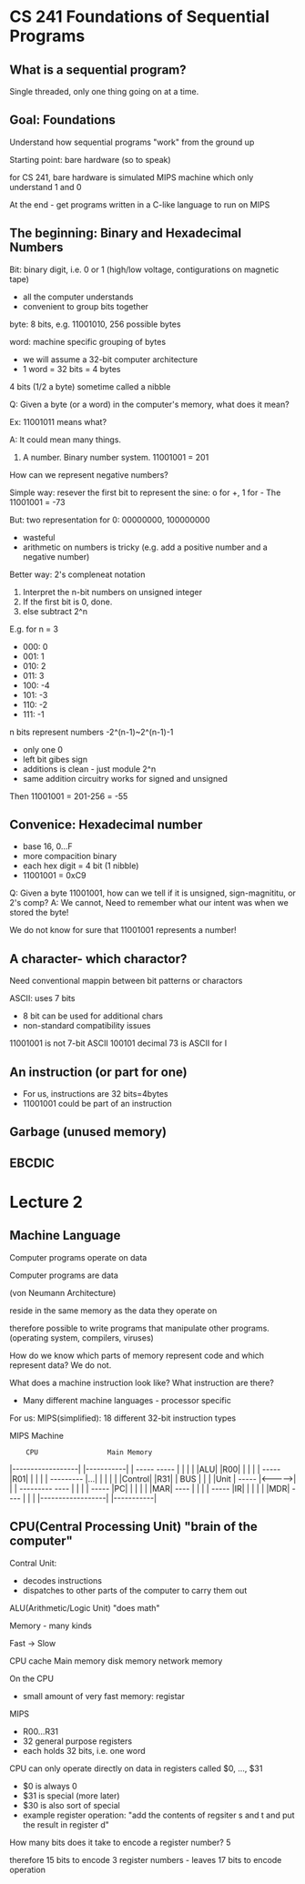 CS 241 Foundations of Sequential Programs
===

What is a sequential program?
---

Single threaded, only one thing going on at a time.

Goal: Foundations
---

Understand how sequential programs "work" from the ground up

Starting point: bare hardware (so to speak)

for CS 241, bare hardware is simulated MIPS machine which only understand 1 and 0

At the end - get programs written in a C-like language to run on MIPS

The beginning: Binary and Hexadecimal Numbers
---

Bit: binary digit, i.e. 0 or 1 (high/low voltage, contigurations on magnetic tape)

- all the computer understands
- convenient to group bits together

byte: 8 bits, e.g. 11001010, 256 possible bytes

word: machine specific grouping of bytes

- we will assume a 32-bit computer architecture
- 1 word = 32 bits = 4 bytes

4 bits (1/2 a byte) sometime called a nibble

Q: Given a byte (or a word) in the computer's memory, what does it mean?

Ex: 11001011 means what?

A: It could mean many things. 

1. A number. Binary number system. 11001001 = 201

How can we represent negative numbers?

Simple way: resever the first bit to represent the sine: o for +, 1 for -
The 11001001 = -73

But: two representation for 0: 00000000, 100000000
- wasteful
- arithmetic on numbers is tricky (e.g. add a positive number and a negative number)

Better way: 2's compleneat notation

1. Interpret the n-bit numbers on unsigned integer
2. If the first bit is 0, done.
3. else subtract 2^n

E.g. for n = 3

* 000: 0
* 001: 1
* 010: 2
* 011: 3
* 100: -4
* 101: -3
* 110: -2
* 111: -1

n bits represent numbers -2^(n-1)~2^(n-1)-1

- only one 0
- left bit gibes sign
- additions is clean - just module 2^n
- same addition circuitry works for signed and unsigned

Then 11001001 = 201-256 = -55

Convenice: Hexadecimal number
---

- base 16, 0...F
- more compacition binary
- each hex digit = 4 bit (1 nibble)
- 11001001 = 0xC9

Q: Given a byte 11001001, how can we tell if it is unsigned, sign-magnititu, or 2's comp?
A: We cannot, Need to remember what our intent was when we stored the byte!

We do not know for sure that 11001001 represents a number!

A character- which charactor?
---

Need conventional mappin between bit patterns or charactors

ASCII: uses 7 bits
- 8 bit can be used for additional chars
- non-standard compatibility issues

11001001 is not 7-bit ASCII
100101 decimal 73 is ASCII for I

An instruction (or part for one)
---

- For us, instructions are 32 bits=4bytes
- 11001001 could be part of an instruction

Garbage (unused memory)
---

EBCDIC
---

Lecture 2
===

Machine Language
---
Computer programs operate on data

Computer programs are data

(von Neumann Architecture)

reside in the same memory as the data they operate on

therefore possible to write programs that manipulate other programs. (operating system, compilers, viruses)

How do we know which parts of memory represent code and which represent data? We do not.

What does a machine instruction look like? What instruction are there?

- Many different machine languages - processor specific

For us: MIPS(simplified): 18 different 32-bit instruction types

MIPS Machine

        CPU                 Main Memory
|------------------|       |-----------|
| -----      ----- |       |           |
| |ALU|      |R00| |       |           | 
| -----      |R01| |       |           |
| ---------  |...| |       |           |
| |Control|  |R31| |  BUS  |           |
| |Unit   |  ----- |<----->|           |
| ---------  ----  |       |           |
| -----      |PC|  |       |           |
| |MAR|      ----  |       |           |
| -----      |IR|  |       |           |
| |MDR|      ----  |       |           |
|------------------|       |-----------|

CPU(Central Processing Unit) "brain of the computer"
---
Contral Unit: 
* decodes instructions
* dispatches to other parts of the computer to carry them out

ALU(Arithmetic/Logic Unit) "does math"

Memory - many kinds

Fast -> Slow

CPU cache Main memory disk memory network memory

On the CPU

- small amount of very fast memory: registar

MIPS

* R00...R31
* 32 general purpose registers
* each holds 32 bits, i.e. one word

CPU can only operate directly on data in registers called $0, ..., $31

* $0 is always 0
* $31 is special (more later)
* $30 is also sort of special 
* example register operation: "add the contents of regsiter s and t and put the result in register d"

How many bits does it take to encode a register number? 5

therefore 15 bits to encode 3 register numbers - leaves 17 bits to encode operation
